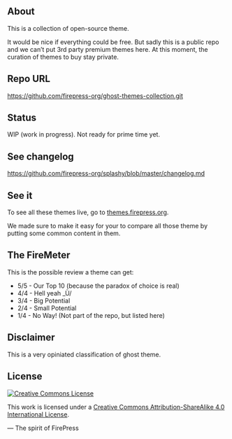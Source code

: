 ## About
This is a collection of open-source theme. 

It would be nice if everything could be free. But sadly this is a public repo and we can’t put 3rd party premium themes here. At this moment, the curation of themes to buy stay private.

## Repo URL
https://github.com/firepress-org/ghost-themes-collection.git

## Status
WIP (work in progress). Not ready for prime time yet.

## See changelog
https://github.com/firepress-org/splashy/blob/master/changelog.md

## See it

To see all these themes live, go to [themes.firepress.org](themes.firepress.org).

We made sure to make it easy for your to compare all those theme by putting some common content in them.

## The FireMeter

This is the possible review a theme can get:

- 5/5 - Our Top 10 (because the paradox of choice is real)
- 4/4 - Hell yeah _Ù/
- 3/4 - Big Potential
- 2/4 - Small Potential
- 1/4 - No Way! (Not part of the repo, but listed here)

## Disclaimer

This is a very opiniated classification of ghost theme. 

## License

[![Creative Commons License](https://i.creativecommons.org/l/by-sa/4.0/88x31.png)](http://creativecommons.org/licenses/by-sa/4.0/)

This work is licensed under a [Creative Commons Attribution-ShareAlike 4.0 International License](http://creativecommons.org/licenses/by-sa/4.0/).

— The spirit of FirePress